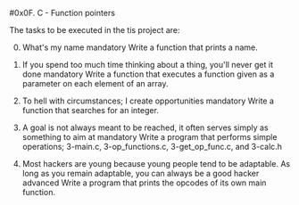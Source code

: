 #0x0F. C - Function pointers

The tasks to be executed in the tis project are:

0. What's my name
mandatory
Write a function that prints a name.

1. If you spend too much time thinking about a thing, you'll never get it done
mandatory
Write a function that executes a function given as a parameter on each element of an array.

2. To hell with circumstances; I create opportunities
mandatory
Write a function that searches for an integer.

3. A goal is not always meant to be reached, it often serves simply as something to aim at
mandatory
Write a program that performs simple operations;
3-main.c, 3-op_functions.c, 3-get_op_func.c, and 3-calc.h

4. Most hackers are young because young people tend to be adaptable. As long as you remain adaptable, you can always be a good hacker
advanced
Write a program that prints the opcodes of its own main function.
